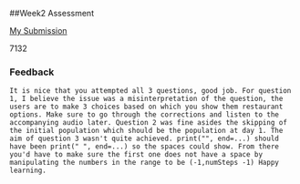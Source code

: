 ##Week2 Assessment


[My Submission](https://repl.it/@Delirenua/Week2Assessment)


7132

### Feedback

`
It is nice that you attempted all 3 questions, good job.
For question 1, I believe the issue was a misinterpretation of the question, the users are to make 3 choices based on which you show them restaurant options. Make sure to go through the corrections and listen to the accompanying audio later.
Question 2 was fine asides the skipping of the initial population which should be the population at day 1.
The aim of question 3 wasn't quite achieved. print("", end=...) should have been print(" ", end=...) so the spaces could show. From there you'd have to make sure the first one does not have a space by manipulating the numbers in the range to be (-1,numSteps -1)
Happy learning.
`
